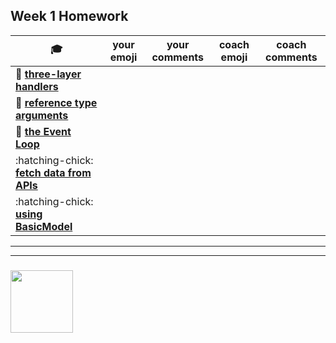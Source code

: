 ## Week 1 Homework

| :mortar_board: | your emoji | your comments | coach emoji | coach comments |
| --- | --- | --- | --- | --- |
| :egg: __[three-layer handlers](./three-layer-handlers)__ | | | | |
| :egg: __[reference type arguments](./reference-type-args.md)__ | | | | |
| :egg: __[the Event Loop](./loupe-exercises.md)__ | | | | |
| :hatching-chick: __[fetch data from APIs](./fetching-exercises)__ | | | | |
| :hatching-chick: __[using BasicModel](./using-BasicModel.html)__ | | | | |

___
___
### <a href="https://hackyourfuture.be" target="_blank"><img src="https://pbs.twimg.com/profile_images/984474625009741824/Bs_qKx6-_400x400.jpg" width="100" height="100"></img></a>
